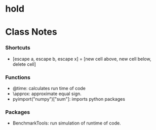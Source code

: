 # hold

# Class Notes

### Shortcuts
 - [escape a, escape b, escape x] = [new cell above, new cell below, delete cell]

### Functions
 - @time: calculates run time of code
 - \approx: approximate equal sign.
 - pyimport("numpy")["sum"]: imports python packages

### Packages
 - BenchmarkTools: run simulation of runtime of code.
